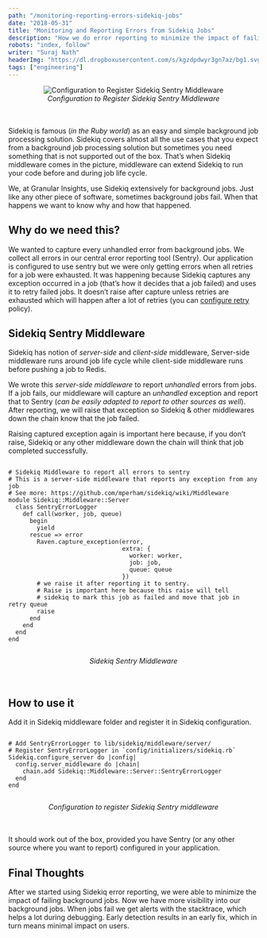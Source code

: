 ```yaml
---
path: "/monitoring-reporting-errors-sidekiq-jobs"
date: "2018-05-31"
title: "Monitoring and Reporting Errors from Sidekiq Jobs"
description: "How we do error reporting to minimize the impact of failing background jobs"
robots: "index, follow"
writer: "Suraj Nath"
headerImg: "https://dl.dropboxusercontent.com/s/kgzdpdwyr3gn7az/bg1.svg?dl=1"
tags: ["engineering"]
---
```


<center>
<img src="https://cdn-images-1.medium.com/max/2000/1*nSzDe1v_8LNYr9z3iT1FTA.png" alt="Configuration to Register Sidekiq Sentry Middleware
" title="Configuration to Register Sidekiq Sentry Middleware" />
</center>
<center><i>Configuration to Register Sidekiq Sentry Middleware</i></center><br><br>

Sidekiq is famous (_in the Ruby world_) as an easy and simple background job processing solution. Sidekiq covers almost all the use cases that you expect from a background job processing solution but sometimes you need something that is not supported out of the box. That’s when Sidekiq middleware comes in the picture, middleware can extend Sidekiq to run your code before and during job life cycle.

We, at Granular Insights, use Sidekiq extensively for background jobs. Just like any other piece of software, sometimes background jobs fail. When that happens we want to know why and how that happened.

## Why do we need this?
We wanted to capture every unhandled error from background jobs. We collect all errors in our central error reporting tool (Sentry). Our application is configured to use sentry but we were only getting errors when all retries for a job were exhausted. It was happening because Sidekiq captures any exception occurred in a job (that’s how it decides that a job failed) and uses it to retry failed jobs. It doesn’t raise after capture unless retries are exhausted which will happen after a lot of retries (you can [<u>configure retry</u>](https://github.com/mperham/sidekiq/wiki/Error-Handling#automatic-job-retry) policy).

## Sidekiq Sentry Middleware
Sidekiq has notion of *server-side* and *client-side* middleware, Server-side middleware runs around job life cycle while client-side middleware runs before pushing a job to Redis.

We wrote this *server-side middleware* to report _unhandled_ errors from jobs. If a job fails, our middleware will capture an _unhandled_ exception and report that to Sentry (_can be easily adapted to report to other sources as well_). After reporting, we will raise that exception so Sidekiq & other middlewares down the chain know that the job failed.

Raising captured exception again is important here because, if you don’t raise, Sidekiq or any other middleware down the chain will think that job completed successfully.
<pre><code>
# Sidekiq Middleware to report all errors to sentry
# This is a server-side middleware that reports any exception from any job
# See more: https://github.com/mperham/sidekiq/wiki/Middleware
module Sidekiq::Middleware::Server
  class SentryErrorLogger
    def call(worker, job, queue)
      begin
        yield
      rescue => error
        Raven.capture_exception(error,
                                extra: {
                                  worker: worker,
                                  job: job,
                                  queue: queue
                                })
        # we raise it after reporting it to sentry.
        # Raise is important here because this raise will tell
        # sidekiq to mark this job as failed and move that job in retry queue
        raise
      end
    end
  end
end

</code></pre>
<center><i>Sidekiq Sentry Middleware</i></center><br><br>

## How to use it
Add it in Sidekiq middleware folder and register it in Sidekiq configuration.
<pre><code>
# Add SentryErrorLogger to lib/sidekiq/middleware/server/
# Register SentryErrorLogger in `config/initializers/sidekiq.rb`
Sidekiq.configure_server do |config|
  config.server_middleware do |chain|
    chain.add Sidekiq::Middleware::Server::SentryErrorLogger
  end
end

</code></pre>
<center><i>Configuration to register Sidekiq Sentry middleware</i></center><br><br>

It should work out of the box, provided you have Sentry (or any other source where you want to report) configured in your application.

## Final Thoughts
After we started using Sidekiq error reporting, we were able to minimize the impact of failing background jobs. Now we have more visibility into our background jobs. When jobs fail we get alerts with the stacktrace, which helps a lot during debugging. Early detection results in an early fix, which in turn means minimal impact on users.
